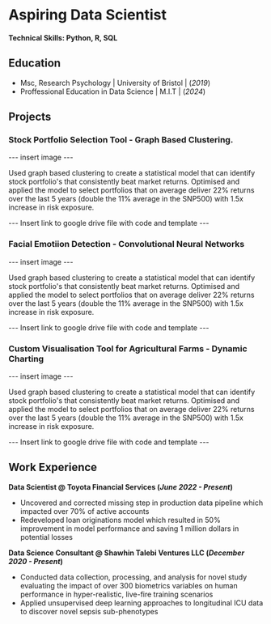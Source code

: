 # Aspiring Data Scientist

#### Technical Skills: Python, R, SQL

## Education
- Msc, Research Psychology | University of Bristol | (_2019_)					       		
- Proffessional Education in Data Science | M.I.T | (_2024_)	 			        		

## Projects
### Stock Portfolio Selection Tool - Graph Based Clustering.

--- insert image ---

Used graph based clustering to create a statistical model that can identify stock portfolio's that consistently beat market returns. Optimised and applied the model to select portfolios that on average deliver 22% returns over the last 5 years (double the 11% average in the SNP500) with 1.5x increase in risk exposure. 

--- Insert link to google drive file with code and template ---

### Facial Emotiion Detection - Convolutional Neural Networks

--- insert image ---

Used graph based clustering to create a statistical model that can identify stock portfolio's that consistently beat market returns. Optimised and applied the model to select portfolios that on average deliver 22% returns over the last 5 years (double the 11% average in the SNP500) with 1.5x increase in risk exposure. 

--- Insert link to google drive file with code and template ---

### Custom Visualisation Tool for Agricultural Farms - Dynamic Charting

--- insert image ---

Used graph based clustering to create a statistical model that can identify stock portfolio's that consistently beat market returns. Optimised and applied the model to select portfolios that on average deliver 22% returns over the last 5 years (double the 11% average in the SNP500) with 1.5x increase in risk exposure. 

--- Insert link to google drive file with code and template ---

## Work Experience
**Data Scientist @ Toyota Financial Services (_June 2022 - Present_)**
- Uncovered and corrected missing step in production data pipeline which impacted over 70% of active accounts
- Redeveloped loan originations model which resulted in 50% improvement in model performance and saving 1 million dollars in potential losses

**Data Science Consultant @ Shawhin Talebi Ventures LLC (_December 2020 - Present_)**
- Conducted data collection, processing, and analysis for novel study evaluating the impact of over 300 biometrics variables on human performance in hyper-realistic, live-fire training scenarios
- Applied unsupervised deep learning approaches to longitudinal ICU data to discover novel sepsis sub-phenotypes

